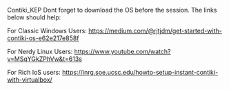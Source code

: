 Contiki_KEP
 Dont forget to download the OS before the session. The links below should help:

For Classic Windows Users: https://medium.com/@rjtjdm/get-started-with-contiki-os-e62e217e858f

For Nerdy Linux Users: https://www.youtube.com/watch?v=MSqYGkZPhVw&t=613s

For Rich IoS users: https://inrg.soe.ucsc.edu/howto-setup-instant-contiki-with-virtualbox/
